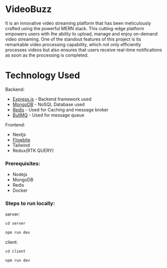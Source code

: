 # VideoBuzz

It is an innovative video streaming platform that has been meticulously crafted using the powerful MERN stack. This cutting-edge platform empowers users with the ability to upload, manage and enjoy on-demand video streaming. One of the standout features of this project is its remarkable video processing capability, which not only efficiently processes videos but also ensures that users receive real-time notifications as soon as the processing is completed.

# Technology Used

Backend:

- [Express.js](https://expressjs.com/) - Backend framework used
- [MongoDB](https://www.mongodb.com/) - NoSQL Database used
- [Redis](https://redis.io/) - Used for Caching and message broker
- [BullMQ](https://docs.bullmq.io/) - Used for message queue

Frontend:

- Nextjs
- [Flowbite](https://flowbite.com/)
- Tailwind
- Redux(RTK QUERY)

### Prerequisites:

- Nodejs
- MongoDB
- Redis
- Docker

### Steps to run locally:

server:

```javascript
cd server
```

```javascript
npm run dev
```

client:

```javascript
cd client
```

```javascript
npm run dev
```
